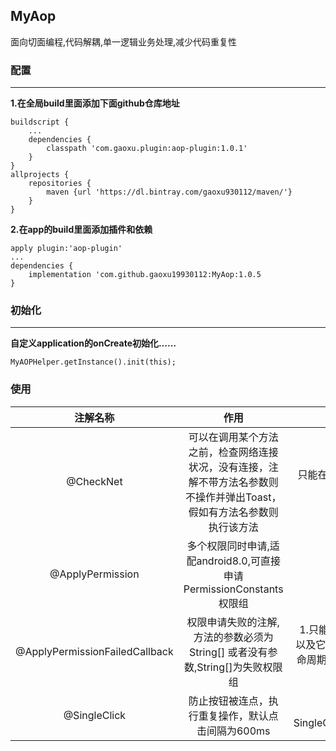 ## MyAop

面向切面编程,代码解耦,单一逻辑业务处理,减少代码重复性

### 配置
_____
**1.在全局build里面添加下面github仓库地址**
```
buildscript {
    ...
    dependencies {
        classpath 'com.gaoxu.plugin:aop-plugin:1.0.1'
    }
}
allprojects {
    repositories {
        maven {url 'https://dl.bintray.com/gaoxu930112/maven/'}
    }
}
```
**2.在app的build里面添加插件和依赖**
```
apply plugin:'aop-plugin'
...
dependencies {
    implementation 'com.github.gaoxu19930112:MyAop:1.0.5
}
```

### 初始化
_____
**自定义application的onCreate初始化……**

    MyAOPHelper.getInstance().init(this);
### 使用
|注解名称  | 作用 | 备注 |
|:--------:|:----:|:----:|
|@CheckNet  |可以在调用某个方法之前，检查网络连接状况，没有连接，注解不带方法名参数则不操作并弹出Toast，假如有方法名参数则执行该方法|只能在Fragment(v4)和FragmentActivity 以及它们的子类中使用
|@ApplyPermission|多个权限同时申请,适配android8.0,可直接申请PermissionConstants权限组|
|@ApplyPermissionFailedCallback|权限申请失败的注解,方法的参数必须为 String[] 或者没有参数,String[]为失败权限组|1.只能在Fragment(v4)和FragmentActivity 以及它们的子类中使用 2.不要把注解打到有生命周期的方法上，否则可能会导致生命周期被拦截
|@SingleClick|防止按钮被连点，执行重复操作，默认点击间隔为600ms|可以自定义间隔时间 SingleClickAspect.MIN_CLICK_DELAY_TIME 
